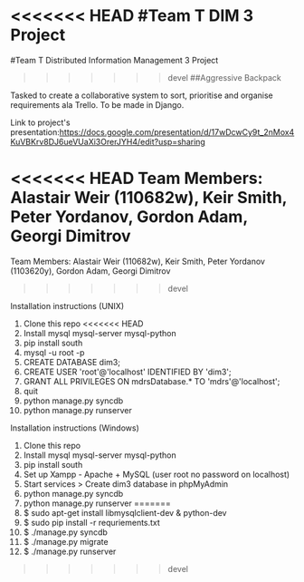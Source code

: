 <<<<<<< HEAD
#Team T DIM 3 Project
=======
#Team T Distributed Information Management 3 Project
>>>>>>> devel
##Aggressive Backpack

Tasked to create a collaborative system to sort, prioritise and organise requirements ala Trello. To be made in Django.


Link to project's presentation:https://docs.google.com/presentation/d/17wDcwCy9t_2nMox4KuVBKrv8DJ6ueVUaXi3OrerJYH4/edit?usp=sharing

<<<<<<< HEAD
Team Members: Alastair Weir (110682w), Keir Smith, Peter Yordanov, Gordon Adam, Georgi Dimitrov
=======
Team Members: Alastair Weir (110682w), Keir Smith, Peter Yordanov (1103620y), Gordon Adam, Georgi Dimitrov
>>>>>>> devel


Installation instructions (UNIX)

1. Clone this repo
<<<<<<< HEAD
2. Install mysql mysql-server mysql-python
3. pip install south
4. mysql -u root -p
5. CREATE DATABASE dim3;
6. CREATE USER 'root'@'localhost' IDENTIFIED BY 'dim3';
7. GRANT ALL PRIVILEGES ON mdrsDatabase.* TO 'mdrs'@'localhost';
8. quit
9. python manage.py syncdb
10. python manage.py runserver

Installation instructions (Windows)

1. Clone this repo
2. Install mysql mysql-server mysql-python
3. pip install south
4. Set up Xampp  - Apache + MySQL (user root no password on localhost)
5. Start services > Create dim3 database in phpMyAdmin
6. python manage.py syncdb
7. python manage.py runserver
=======
2. $ sudo apt-get install libmysqlclient-dev & python-dev
3. $ sudo pip install -r requriements.txt
4. $ ./manage.py syncdb
5. $ ./manage.py migrate
6. $ ./manage.py runserver
>>>>>>> devel
